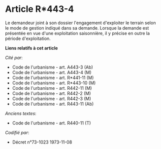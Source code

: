 # Article R*443-4

Le demandeur joint à son dossier l'engagement d'exploiter le terrain selon le mode de gestion indiqué dans sa demande.
Lorsque la demande est présentée en vue d'une exploitation saisonnière, il y précise en outre la période d'exploitation.

**Liens relatifs à cet article**

_Cité par_:

  - Code de l'urbanisme - art. A443-3 (Ab)
  - Code de l'urbanisme - art. A443-4 (M)
  - Code de l'urbanisme - art. R*441-11 (M)
  - Code de l'urbanisme - art. R*443-10 (M)
  - Code de l'urbanisme - art. R442-11 (M)
  - Code de l'urbanisme - art. R442-2 (M)
  - Code de l'urbanisme - art. R442-3 (M)
  - Code de l'urbanisme - art. R443-11 (Ab)

_Anciens textes_:

  - Code de l'urbanisme - art. R440-11 (T)

_Codifié par_:

  - Décret n°73-1023 1973-11-08
